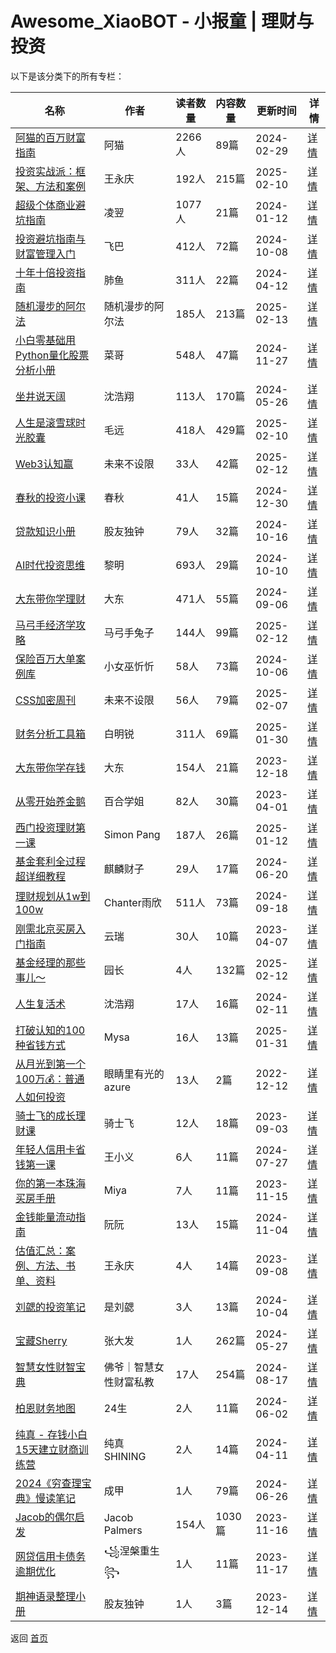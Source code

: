 # Awesome_XiaoBOT - 小报童 | 理财与投资

以下是该分类下的所有专栏：

| 名称 | 作者 | 读者数量 | 内容数量 | 更新时间 | 详情 |
|------|------|----------|----------|----------|------|
| [阿猫的百万财富指南](https://xiaobot.net/p/richcat?refer=0b133df9-27dc-423b-8101-639049001c13) | 阿猫 | 2266人 | 89篇 |  2024-02-29 | [详情](data/richcat.md) |
| [投资实战派：框架、方法和案例](https://xiaobot.net/p/syzbl?refer=0b133df9-27dc-423b-8101-639049001c13) | 王永庆 | 192人 | 215篇 |  2025-02-10 | [详情](data/syzbl.md) |
| [超级个体商业避坑指南](https://xiaobot.net/p/LYoutput16?refer=0b133df9-27dc-423b-8101-639049001c13) | 凌翌 | 1077人 | 21篇 |  2024-01-12 | [详情](data/LYoutput16.md) |
| [投资避坑指南与财富管理入门](https://xiaobot.net/p/bkzq1000w?refer=0b133df9-27dc-423b-8101-639049001c13) | 飞巴 | 412人 | 72篇 |  2024-10-08 | [详情](data/bkzq1000w.md) |
| [十年十倍投资指南](https://xiaobot.net/p/cfzytzzn?refer=0b133df9-27dc-423b-8101-639049001c13) | 肺鱼 | 311人 | 22篇 |  2024-04-12 | [详情](data/cfzytzzn.md) |
| [随机漫步的阿尔法](https://xiaobot.net/p/rwalpha?refer=0b133df9-27dc-423b-8101-639049001c13) | 随机漫步的阿尔法 | 185人 | 213篇 |  2025-02-13 | [详情](data/rwalpha.md) |
| [小白零基础用Python量化股票分析小册](https://xiaobot.net/p/quant_v5?refer=0b133df9-27dc-423b-8101-639049001c13) | 菜哥 | 548人 | 47篇 |  2024-11-27 | [详情](data/quant_v5.md) |
| [坐井说天阔](https://xiaobot.net/p/talkbig?refer=0b133df9-27dc-423b-8101-639049001c13) | 沈浩翔 | 113人 | 170篇 |  2024-05-26 | [详情](data/talkbig.md) |
| [人生是滚雪球时光胶囊](https://xiaobot.net/p/maoyuan?refer=0b133df9-27dc-423b-8101-639049001c13) | 毛远 | 418人 | 429篇 |  2025-02-10 | [详情](data/maoyuan.md) |
| [Web3认知赢](https://xiaobot.net/p/0xweb3?refer=0b133df9-27dc-423b-8101-639049001c13) | 未来不设限 | 33人 | 42篇 |  2025-02-12 | [详情](data/0xweb3.md) |
| [春秋的投资小课](https://xiaobot.net/p/ai99?refer=0b133df9-27dc-423b-8101-639049001c13) | 春秋 | 41人 | 15篇 |  2024-12-30 | [详情](data/ai99.md) |
| [贷款知识小册](https://xiaobot.net/p/xxcj123?refer=0b133df9-27dc-423b-8101-639049001c13) | 股友独钟 | 79人 | 32篇 |  2024-10-16 | [详情](data/xxcj123.md) |
| [AI时代投资思维](https://xiaobot.net/p/AItouzi?refer=0b133df9-27dc-423b-8101-639049001c13) | 黎明 | 693人 | 29篇 |  2024-10-10 | [详情](data/AItouzi.md) |
| [大东带你学理财](https://xiaobot.net/p/dadongtips?refer=0b133df9-27dc-423b-8101-639049001c13) | 大东 | 471人 | 55篇 |  2024-09-06 | [详情](data/dadongtips.md) |
| [马弓手经济学攻略](https://xiaobot.net/p/maquan_econ?refer=0b133df9-27dc-423b-8101-639049001c13) | 马弓手兔子 | 144人 | 99篇 |  2025-02-12 | [详情](data/maquan_econ.md) |
| [保险百万大单案例库](https://xiaobot.net/p/Angela310?refer=0b133df9-27dc-423b-8101-639049001c13) | 小女巫忻忻 | 58人 | 73篇 |  2024-10-06 | [详情](data/Angela310.md) |
| [CSS加密周刊](https://xiaobot.net/p/css?refer=0b133df9-27dc-423b-8101-639049001c13) | 未来不设限 | 56人 | 79篇 |  2025-02-07 | [详情](data/css.md) |
| [财务分析工具箱](https://xiaobot.net/p/FPAtools?refer=0b133df9-27dc-423b-8101-639049001c13) | 白明锐 | 311人 | 69篇 |  2025-01-30 | [详情](data/FPAtools.md) |
| [大东带你学存钱](https://xiaobot.net/p/dadongc?refer=0b133df9-27dc-423b-8101-639049001c13) | 大东 | 154人 | 21篇 |  2023-12-18 | [详情](data/dadongc.md) |
| [从零开始养金鹅](https://xiaobot.net/p/bh786047?refer=0b133df9-27dc-423b-8101-639049001c13) | 百合学姐 | 82人 | 30篇 |  2023-04-01 | [详情](data/bh786047.md) |
| [西门投资理财第一课](https://xiaobot.net/p/ximenzhuanzhai?refer=0b133df9-27dc-423b-8101-639049001c13) | Simon Pang | 187人 | 26篇 |  2025-01-12 | [详情](data/ximenzhuanzhai.md) |
| [基金套利全过程超详细教程](https://xiaobot.net/p/B001?refer=0b133df9-27dc-423b-8101-639049001c13) | 麒麟财子 | 29人 | 17篇 |  2024-06-20 | [详情](data/B001.md) |
| [理财规划从1w到100w](https://xiaobot.net/p/maxiaofan318?refer=0b133df9-27dc-423b-8101-639049001c13) | Chanter雨欣 | 511人 | 73篇 |  2024-09-18 | [详情](data/maxiaofan318.md) |
| [刚需北京买房入门指南](https://xiaobot.net/p/0101617?refer=0b133df9-27dc-423b-8101-639049001c13) | 云瑞 | 30人 | 10篇 |  2023-04-07 | [详情](data/0101617.md) |
| [基金经理的那些事儿～](https://xiaobot.net/p/Seed001?refer=0b133df9-27dc-423b-8101-639049001c13) | 园长 | 4人 | 132篇 |  2025-02-12 | [详情](data/Seed001.md) |
| [人生复活术](https://xiaobot.net/p/reborn?refer=0b133df9-27dc-423b-8101-639049001c13) | 沈浩翔 | 17人 | 16篇 |  2024-02-11 | [详情](data/reborn.md) |
| [打破认知的100种省钱方式](https://xiaobot.net/p/shengqian100?refer=0b133df9-27dc-423b-8101-639049001c13) | Mysa | 16人 | 13篇 |  2025-01-31 | [详情](data/shengqian100.md) |
| [从月光到第一个100万💰：普通人如何投资](https://xiaobot.net/p/100millionFIRE?refer=0b133df9-27dc-423b-8101-639049001c13) | 眼睛里有光的azure | 13人 | 2篇 |  2022-12-12 | [详情](data/100millionFIRE.md) |
| [骑士飞的成长理财课](https://xiaobot.net/p/356278?refer=0b133df9-27dc-423b-8101-639049001c13) | 骑士飞 | 12人 | 18篇 |  2023-09-03 | [详情](data/356278.md) |
| [年轻人信用卡省钱第一课](https://xiaobot.net/p/CreditCard?refer=0b133df9-27dc-423b-8101-639049001c13) | 王小义 | 6人 | 11篇 |  2024-07-27 | [详情](data/CreditCard.md) |
| [你的第一本珠海买房手册](https://xiaobot.net/p/lousanjie?refer=0b133df9-27dc-423b-8101-639049001c13) | Miya | 7人 | 11篇 |  2023-11-15 | [详情](data/lousanjie.md) |
| [金钱能量流动指南](https://xiaobot.net/p/jinqianmofa?refer=0b133df9-27dc-423b-8101-639049001c13) | 阮阮 | 13人 | 15篇 |  2024-11-04 | [详情](data/jinqianmofa.md) |
| [估值汇总：案例、方法、书单、资料](https://xiaobot.net/p/kanyanbao?refer=0b133df9-27dc-423b-8101-639049001c13) | 王永庆 | 4人 | 14篇 |  2023-09-08 | [详情](data/kanyanbao.md) |
| [刘勰的投资笔记](https://xiaobot.net/p/snowball?refer=0b133df9-27dc-423b-8101-639049001c13) | 是刘勰 | 3人 | 13篇 |  2024-10-04 | [详情](data/snowball.md) |
| [宝藏Sherry](https://xiaobot.net/p/zsherry666?refer=0b133df9-27dc-423b-8101-639049001c13) | 张大发 | 1人 | 262篇 |  2024-05-27 | [详情](data/zsherry666.md) |
| [智慧女性财智宝典](https://xiaobot.net/p/Wealthy_Woman?refer=0b133df9-27dc-423b-8101-639049001c13) | 佛爷｜智慧女性财富私教 | 17人 | 254篇 |  2024-08-17 | [详情](data/Wealthy_Woman.md) |
| [柏恩财务地图](https://xiaobot.net/p/baienbaien?refer=0b133df9-27dc-423b-8101-639049001c13) | 24生 | 2人 | 11篇 |  2024-06-02 | [详情](data/baienbaien.md) |
| [纯真 - 存钱小白15天建立财商训练营](https://xiaobot.net/p/moneyup5528?refer=0b133df9-27dc-423b-8101-639049001c13) | 纯真SHINING | 2人 | 14篇 |  2024-04-11 | [详情](data/moneyup5528.md) |
| [2024《穷查理宝典》慢读笔记](https://xiaobot.net/p/Almanac2004?refer=0b133df9-27dc-423b-8101-639049001c13) | 成甲 | 1人 | 79篇 |  2024-06-26 | [详情](data/Almanac2004.md) |
| [Jacob的偶尔启发](https://xiaobot.net/p/jacob?refer=0b133df9-27dc-423b-8101-639049001c13) | Jacob Palmers | 154人 | 1030篇 |  2023-11-16 | [详情](data/jacob.md) |
| [网贷信用卡债务逾期优化](https://xiaobot.net/p/99?refer=0b133df9-27dc-423b-8101-639049001c13) | ꧁涅槃重生꧂ | 1人 | 11篇 |  2023-11-17 | [详情](data/99.md) |
| [期神语录整理小册](https://xiaobot.net/p/qihuo?refer=0b133df9-27dc-423b-8101-639049001c13) | 股友独钟 | 1人 | 3篇 |  2023-12-14 | [详情](data/qihuo.md) |


返回 [首页](../README.md)
